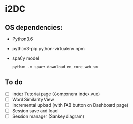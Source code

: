 # i2DC

## OS dependencies:
* Python3.6

* python3-pip python-virtualenv npm

* spaCy model

    `python -m spacy download en_core_web_sm`

## To do

*   [ ] Index Tutorial page (Component Index.vue)
*   [ ] Word Similarity View
*   [ ] Incremental upload (with FAB button on Dashboard page)
*   [ ] Session save and load
*   [ ] Session manager (Sankey diagram)